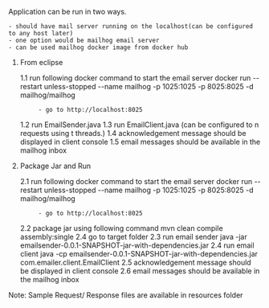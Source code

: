 Application can be run in two ways.

	- should have mail server running on the localhost(can be configured to any host later)
	- one option would be mailhog email server
	- can be used mailhog docker image from docker hub

1. From eclipse 

	1.1 run following docker command to start the email server
		docker run --restart unless-stopped --name mailhog -p 1025:1025 -p 8025:8025 -d mailhog/mailhog
		
			- go to http://localhost:8025
	1.2 run EmailSender.java
	1.3 run EmailClient.java (can be configured to n requests using t threads.)
	1.4 acknowledgement message should be displayed in client console
	1.5 email messages should be available in the mailhog inbox
	
2. Package Jar and Run

	2.1 run following docker command to start the email server
			docker run --restart unless-stopped --name mailhog -p 1025:1025 -p 8025:8025 -d mailhog/mailhog
			
			- go to http://localhost:8025
	2.2 package jar using following command
			mvn clean compile assembly:single 
	2.4 go to target folder
	2.3 run email sender
			java -jar emailsender-0.0.1-SNAPSHOT-jar-with-dependencies.jar
	2.4 run email client
			java -cp emailsender-0.0.1-SNAPSHOT-jar-with-dependencies.jar com.emailer.client.EmailClient
	2.5 acknowledgement message should be displayed in client console
	2.6 email messages should be available in the mailhog inbox
	
Note: Sample Request/ Response files are available in resources folder